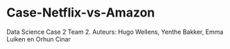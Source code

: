 # Case-Netflix-vs-Amazon
Data Science Case 2 Team 2. 
Auteurs: Hugo Wellens, Yenthe Bakker, Emma Luiken en Orhun Cinar
